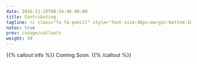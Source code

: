 ```yaml
---
date: 2016-11-25T08:54:46-06:00
title: Contributing
tagline: <i class="fa fa-pencil" style="font-size:48px;margin-bottom:10px;"></i><br/>Contribute to JustDocs.
notoc: true
prev: /usage/callouts
weight: 50
---
```


{{% callout info %}}
Coming Soon.
{{% /callout %}}
